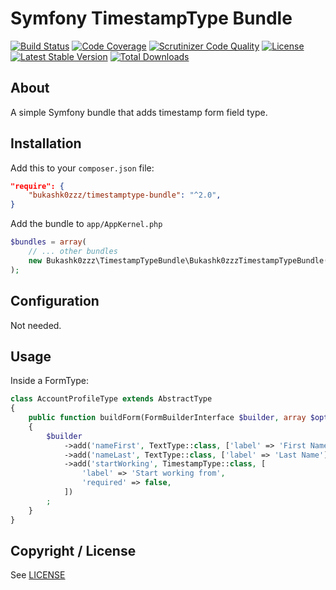 # Symfony TimestampType Bundle

[![Build Status](https://img.shields.io/scrutinizer/build/g/Bukashk0zzz/TimestampTypeBundle.svg?style=flat-square)](https://travis-ci.org/Bukashk0zzz/TimestampTypeBundle)
[![Code Coverage](https://img.shields.io/codecov/c/github/Bukashk0zzz/TimestampTypeBundle.svg?style=flat-square)](https://codecov.io/github/Bukashk0zzz/TimestampTypeBundle)
[![Scrutinizer Code Quality](https://img.shields.io/scrutinizer/g/Bukashk0zzz/TimestampTypeBundle.svg?style=flat-square)](https://scrutinizer-ci.com/g/Bukashk0zzz/TimestampTypeBundle/?branch=master)
[![License](https://img.shields.io/packagist/l/Bukashk0zzz/timestamptype-bundle.svg?style=flat-square)](https://packagist.org/packages/Bukashk0zzz/timestamptype-bundle)
[![Latest Stable Version](https://img.shields.io/packagist/v/Bukashk0zzz/timestamptype-bundle.svg?style=flat-square)](https://packagist.org/packages/Bukashk0zzz/timestamptype-bundle)
[![Total Downloads](https://img.shields.io/packagist/dt/Bukashk0zzz/timestamptype-bundle.svg?style=flat-square)](https://packagist.org/packages/Bukashk0zzz/timestamptype-bundle)

About
-----

A simple Symfony bundle that adds timestamp form field type.

Installation
------------

Add this to your `composer.json` file:

```json
"require": {
	"bukashk0zzz/timestamptype-bundle": "^2.0",
}
```


Add the bundle to `app/AppKernel.php`

```php
$bundles = array(
	// ... other bundles
	new Bukashk0zzz\TimestampTypeBundle\Bukashk0zzzTimestampTypeBundle(),
);
```

Configuration
-------------

Not needed.


Usage
-----

Inside a FormType:

```php
class AccountProfileType extends AbstractType
{
    public function buildForm(FormBuilderInterface $builder, array $options)
    {
        $builder
            ->add('nameFirst', TextType::class, ['label' => 'First Name'])
            ->add('nameLast', TextType::class, ['label' => 'Last Name'])
            ->add('startWorking', TimestampType::class, [
                'label' => 'Start working from',
                'required' => false,
            ])
        ;
    }
}
```

Copyright / License
-------------------

See [LICENSE](https://github.com/bukashk0zzz/TimestampTypeBundle/blob/master/LICENSE)

